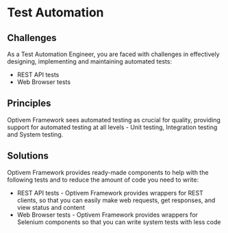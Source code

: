 # Test Automation

## Challenges

As a Test Automation Engineer, you are faced with challenges in  effectively designing, implementing and maintaining automated tests:

* REST API tests
* Web Browser tests

## Principles

Optivem Framework sees automated testing as crucial for quality, providing support for automated testing at all levels - Unit testing, Integration testing and System testing.

## Solutions

Optivem Framework provides ready-made components to help with the following tests and to reduce the amount of code you need to write:

* REST API tests - Optivem Framework provides wrappers for REST clients, so that you can easily make web requests, get responses, and view status and content
* Web Browser tests - Optivem Framework provides wrappers for Selenium components so that you can write system tests with less code

